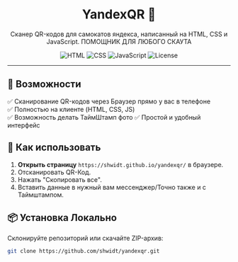 <div align="center">
  <h1>YandexQR 📱</h1>
  <p>Сканер QR-кодов для самокатов яндекса, написанный на HTML, CSS и JavaScript. ПОМОЩНИК ДЛЯ ЛЮБОГО СКАУТА</p>
  <img src="https://img.shields.io/badge/HTML-5-orange.svg" alt="HTML">
  <img src="https://img.shields.io/badge/CSS-3-blue.svg" alt="CSS">
  <img src="https://img.shields.io/badge/JavaScript-ES6-yellow.svg" alt="JavaScript">
  <img src="https://img.shields.io/github/license/shwidt/yandexqr" alt="License">
</div>

---

## 🚀 Возможности
✅ Сканирование QR-кодов через Браузер прямо у вас в телефоне  
✅ Полностью на клиенте (HTML, CSS, JS)  
✅ Возможность делать ТаймШтамп фото 
✅ Простой и удобный интерфейс  

## 🔧 Как использовать
1. **Открыть страницу** `https://shwidt.github.io/yandexqr/` в браузере.  
2. Отсканировать QR-Код.  
3. Нажать "Скопировать все".  
4. Вставить данные в нужный вам мессенджер/Точно также и с Таймштампом.  

## 📦 Установка Локально
Склонируйте репозиторий или скачайте ZIP-архив:
```bash
git clone https://github.com/shwidt/yandexqr.git
